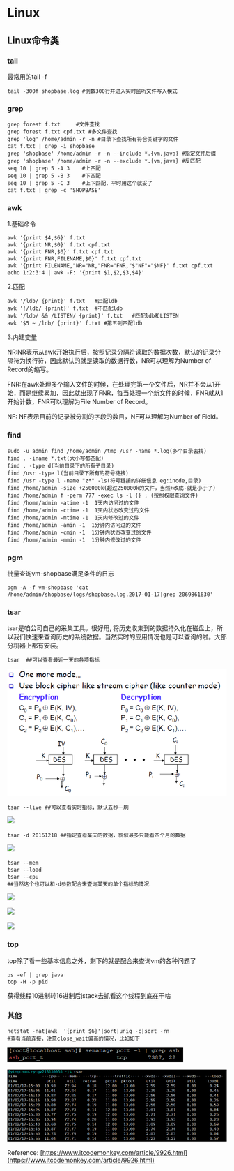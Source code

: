 # Linux



## Linux命令类

### tail 

最常用的tail -f

```text
tail -300f shopbase.log #倒数300行并进入实时监听文件写入模式
```

### grep

```text
grep forest f.txt     #文件查找
grep forest f.txt cpf.txt #多文件查找
grep 'log' /home/admin -r -n #目录下查找所有符合关键字的文件
cat f.txt | grep -i shopbase    
grep 'shopbase' /home/admin -r -n --include *.{vm,java} #指定文件后缀
grep 'shopbase' /home/admin -r -n --exclude *.{vm,java} #反匹配
seq 10 | grep 5 -A 3    #上匹配
seq 10 | grep 5 -B 3    #下匹配
seq 10 | grep 5 -C 3    #上下匹配，平时用这个就妥了
cat f.txt | grep -c 'SHOPBASE'
```

### awk

1.基础命令

```text
awk '{print $4,$6}' f.txt
awk '{print NR,$0}' f.txt cpf.txt    
awk '{print FNR,$0}' f.txt cpf.txt
awk '{print FNR,FILENAME,$0}' f.txt cpf.txt
awk '{print FILENAME,"NR="NR,"FNR="FNR,"$"NF"="$NF}' f.txt cpf.txt
echo 1:2:3:4 | awk -F: '{print $1,$2,$3,$4}'
```

2.匹配

```text
awk '/ldb/ {print}' f.txt   #匹配ldb
awk '!/ldb/ {print}' f.txt  #不匹配ldb
awk '/ldb/ && /LISTEN/ {print}' f.txt   #匹配ldb和LISTEN
awk '$5 ~ /ldb/ {print}' f.txt #第五列匹配ldb
```

3.内建变量

NR:NR表示从awk开始执行后，按照记录分隔符读取的数据次数，默认的记录分隔符为换行符，因此默认的就是读取的数据行数，NR可以理解为Number of Record的缩写。

FNR:在awk处理多个输入文件的时候，在处理完第一个文件后，NR并不会从1开始，而是继续累加，因此就出现了FNR，每当处理一个新文件的时候，FNR就从1开始计数，FNR可以理解为File Number of Record。

NF: NF表示目前的记录被分割的字段的数目，NF可以理解为Number of Field。

### find

```text
sudo -u admin find /home/admin /tmp /usr -name *.log(多个目录去找)
find . -iname *.txt(大小写都匹配)
find . -type d(当前目录下的所有子目录)
find /usr -type l(当前目录下所有的符号链接)
find /usr -type l -name "z*" -ls(符号链接的详细信息 eg:inode,目录)
find /home/admin -size +250000k(超过250000k的文件，当然+改成-就是小于了)
find /home/admin f -perm 777 -exec ls -l {} ; (按照权限查询文件)
find /home/admin -atime -1  1天内访问过的文件
find /home/admin -ctime -1  1天内状态改变过的文件    
find /home/admin -mtime -1  1天内修改过的文件
find /home/admin -amin -1  1分钟内访问过的文件
find /home/admin -cmin -1  1分钟内状态改变过的文件    
find /home/admin -mmin -1  1分钟内修改过的文件
```

### pgm

批量查询vm-shopbase满足条件的日志

```text
pgm -A -f vm-shopbase 'cat /home/admin/shopbase/logs/shopbase.log.2017-01-17|grep 2069861630'
```

### tsar

tsar是咱公司自己的采集工具。很好用, 将历史收集到的数据持久化在磁盘上，所以我们快速来查询历史的系统数据。当然实时的应用情况也是可以查询的啦。大部分机器上都有安装。

```text
tsar  ##可以查看最近一天的各项指标
```

![](../.gitbook/assets/image%20%2890%29.png)

```text
tsar --live ##可以查看实时指标，默认五秒一刷
```

![](../.gitbook/assets/image%20%28113%29.png)

```text
tsar -d 20161218 ##指定查看某天的数据，貌似最多只能看四个月的数据
```

![](../.gitbook/assets/image%20%28114%29.png)

```text
tsar --mem
tsar --load
tsar --cpu
##当然这个也可以和-d参数配合来查询某天的单个指标的情况 
```

![](https://www.itcodemonkey.com/data/upload/portal/20180930/1538294056139430.png)

![](https://www.itcodemonkey.com/data/upload/portal/20180930/1538294056472170.png)

![](https://www.itcodemonkey.com/data/upload/portal/20180930/1538294057549896.png)

### top

top除了看一些基本信息之外，剩下的就是配合来查询vm的各种问题了

```text
ps -ef | grep java
top -H -p pid
```

获得线程10进制转16进制后jstack去抓看这个线程到底在干啥

### 其他

```text
netstat -nat|awk  '{print $6}'|sort|uniq -c|sort -rn 
#查看当前连接，注意close_wait偏高的情况，比如如下
```

![](../.gitbook/assets/image%20%2870%29.png)

![](../.gitbook/assets/image%20%2881%29.png)

Reference: [https://www.itcodemonkey.com/article/9926.html](https://www.itcodemonkey.com/article/9926.html)

